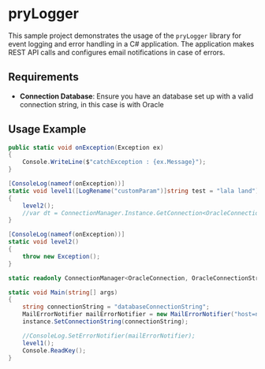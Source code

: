 
# pryLogger

This sample project demonstrates the usage of the `pryLogger` library for event logging and error handling in a C# application. The application makes REST API calls and configures email notifications in case of errors.

## Requirements

- **Connection Database**: Ensure you have an database set up with a valid connection string, in this case is with Oracle

## Usage Example

```csharp
public static void onException(Exception ex) 
{
    Console.WriteLine($"catchException : {ex.Message}");
}

[ConsoleLog(nameof(onException))]
static void level1([LogRename("customParam")]string test = "lala land") 
{
    level2();
    //var dt = ConnectionManager.Instance.GetConnection<OracleConnection>().SelectQuery("SELECT * FROM table u FETCH FIRST 10 ROWS ONLY");
}

[ConsoleLog(nameof(onException))]
static void level2() 
{
    throw new Exception();
}

static readonly ConnectionManager<OracleConnection, OracleConnectionStringBuilder> instance = ConnectionManager<OracleConnection, OracleConnectionStringBuilder>.Instance;

static void Main(string[] args)
{
    string connectionString = "databaseConnectionString";
    MailErrorNotifier mailErrorNotifier = new MailErrorNotifier("host=nomail.bg.com.bo; port=8888; from=cari@test; to=cari@test.com; repo=repo.git");
    instance.SetConnectionString(connectionString);

    //ConsoleLog.SetErrorNotifier(mailErrorNotifier);
    level1();
    Console.ReadKey();
}